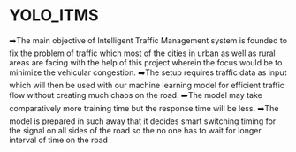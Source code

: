 # YOLO_ITMS
➡️The main objective of Intelligent Traffic Management system is founded
to fix the problem of traffic which most of the cities in urban as well as rural areas
are facing with the help of this project wherein the focus would be to minimize
the vehicular congestion. 
➡️The setup requires traffic data as input which will then
be used with our machine learning model for efficient traffic flow without
creating much chaos on the road. 
➡️The model may take comparatively more
training time but the response time will be less.
➡️The model is prepared in such away that it decides smart switching timing for the signal on all sides of the road
so the no one has to wait for longer interval of time on the road
